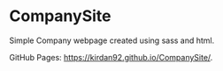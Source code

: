 # CompanySite
Simple Company webpage created using sass and html.

GitHub Pages:
https://kirdan92.github.io/CompanySite/.
